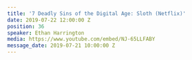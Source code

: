 ```yaml
---
title: '7 Deadly Sins of the Digital Age: Sloth (Netflix)'
date: 2019-07-22 12:00:00 Z
position: 36
speaker: Ethan Harrington
media: https://www.youtube.com/embed/NJ-65LLFABY
message_date: 2019-07-21 10:00:00 Z
---
```


